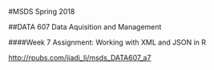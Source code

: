 #MSDS Spring 2018 

##DATA 607 Data Aquisition and Management

####Week 7 Assignment: Working with XML and JSON in R

http://rpubs.com/jiadi_li/msds_DATA607_a7
